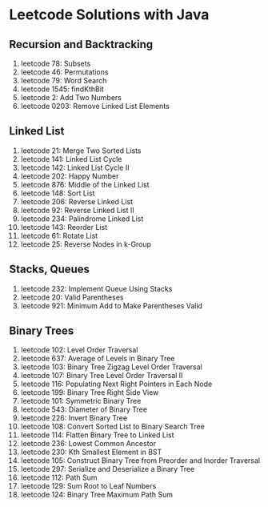 # Leetcode Solutions with Java

## Recursion and Backtracking
1. leetcode 78: Subsets
2. leetcode 46: Permutations
3. leetcode 79: Word Search
4. leetcode 1545: findKthBit
5. leetcode 2: Add Two Numbers
6. leetcode 0203: Remove Linked List Elements

## Linked List
1. leetcode 21: Merge Two Sorted Lists
2. leetcode 141: Linked List Cycle
3. leetcode 142: Linked List Cycle II
4. leetcode 202: Happy Number
5. leetcode 876: Middle of the Linked List
6. leetcode 148: Sort List
7. leetcode 206: Reverse Linked List
8. leetcode 92: Reverse Linked List II
9. leetcode 234: Palindrome Linked List
10. leetcode 143: Reorder List
11. leetcode 61: Rotate List
12. leetcode 25: Reverse Nodes in k-Group

## Stacks, Queues
1. leetcode 232: Implement Queue Using Stacks
2. leetcode 20: Valid Parentheses
3. leetcode 921: Minimum Add to Make Parentheses Valid

## Binary Trees
1. leetcode 102: Level Order Traversal
2. leetcode 637: Average of Levels in Binary Tree
3. leetcode 103: Binary Tree Zigzag Level Order Traversal
4. leetcode 107: Binary Tree Level Order Traversal II
5. leetcode 116: Populating Next Right Pointers in Each Node
6. leetcode 199: Binary Tree Right Side View
7. leetcode 101: Symmetric Binary Tree
8. leetcode 543: Diameter of Binary Tree
9. leetcode 226: Invert Binary Tree
10. leetcode 108: Convert Sorted List to Binary Search Tree
11. leetcode 114: Flatten Binary Tree to Linked List
12. leetcode 236: Lowest Common Ancestor
13. leetcode 230: Kth Smallest Element in BST
14. leetcode 105: Construct Binary Tree from Preorder and Inorder Traversal
15. leetcode 297: Serialize and Deserialize a Binary Tree
15. leetcode 112: Path Sum
16. leetcode 129: Sum Root to Leaf Numbers
17. leetcode 124: Binary Tree Maximum Path Sum